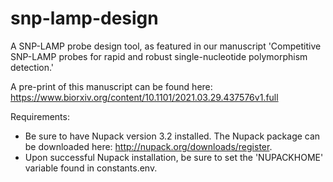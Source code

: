 # snp-lamp-design
A SNP-LAMP probe design tool, as featured in our manuscript 'Competitive SNP-LAMP probes for rapid and robust single-nucleotide polymorphism detection.'

A pre-print of this manuscript can be found here: https://www.biorxiv.org/content/10.1101/2021.03.29.437576v1.full

Requirements:

- Be sure to have Nupack version 3.2 installed. The Nupack package can be downloaded here: http://nupack.org/downloads/register.
- Upon successful Nupack installation, be sure to set the 'NUPACKHOME' variable found in constants.env.
